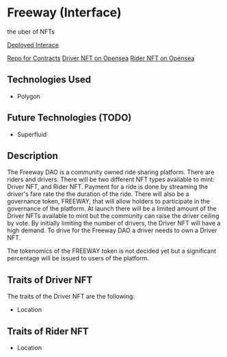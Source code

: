 # Freeway (Interface)

the uber of NFTs

[Deployed Interace](https://boring-murdock-eddfac.netlify.app)

[Repo for Contracts](https://github.com/FMA126/freeway-eth)
[Driver NFT on Opensea](https://testnets.opensea.io/collection/freewaydriver)
[Rider NFT on Opensea](https://testnets.opensea.io/collection/freewayrider)

## Technologies Used
- Polygon

## Future Technologies (TODO)
- Superfluid

## Description

The Freeway DAO is a community owned ride sharing platform.  There are riders and drivers.  There will be two different
NFT types available to mint: Driver NFT, and Rider NFT.  Payment for a ride is done by streaming the driver's fare rate
the the duration of the ride.  There will also be a governance token, FREEWAY, that will allow 
holders to participate in the governance of the platform.  At launch there will be a limited amount of the Driver NFTs
available to mint but the community can raise the driver ceiling by vote.  By initially limiting the number of drivers,
the Driver NFT will have a high demand.  To drive for the Freeway DAO a driver needs to own a Driver NFT.

The tokenomics of the FREEWAY token is not decided yet but a significant percentage will be issued to users of the 
platform.

## Traits of Driver NFT

The traits of the Driver NFT are the following:

- Location

## Traits of Rider NFT

- Location
